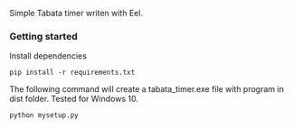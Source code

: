 Simple Tabata timer writen with Eel.


### Getting started
Install dependencies

```
pip install -r requirements.txt
```
The following command will create a tabata_timer.exe file with program in dist folder. Tested for Windows 10.
```
python mysetup.py
```